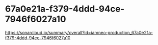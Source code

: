 # 67a0e21a-f379-4ddd-94ce-7946f6027a10
https://sonarcloud.io/summary/overall?id=iamneo-production_67a0e21a-f379-4ddd-94ce-7946f6027a10
